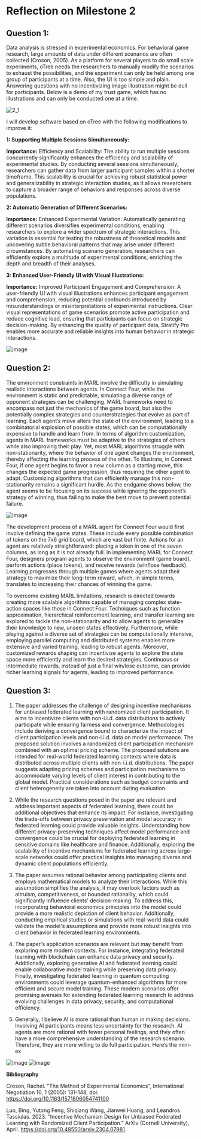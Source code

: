 # Reflection on Milestone 2

## Question 1:

Data analysis is stressed in experimental economics. For behavioral game research, large amounts of data under different scenarios are often collected (Croson, 2005). As a platform for several players to do small scale experiments, oTree needs the researchers to manually modify the scenarios to exhaust the possibilities, and the experiment can only be held among one group of participants at a time. Also, the UI is too simple and plain. Answering questions with no incentivizing image illustration might be dull for participants. Below is a demo of my trust game, which has no illustrations and can only be conducted one at a time.

![2_1](https://github.com/Rising-Stars-by-Sunshine/COMPSCI206_Jiahe_Liu/assets/124045985/eb1468ec-bdc3-44cf-afc0-9206063691bc)

I will develop software based on oTree with the following modifications to improve it:

**1: Supporting Multiple Sessions Simultaneously:**

**Importance:** Efficiency and Scalability: The ability to run multiple sessions concurrently significantly enhances the efficiency and scalability of experimental studies. By conducting several sessions simultaneously, researchers can gather data from larger participant samples within a shorter timeframe. This scalability is crucial for achieving robust statistical power and generalizability in strategic interaction studies, as it allows researchers to capture a broader range of behaviors and responses across diverse populations.

**2: Automatic Generation of Different Scenarios:**

**Importance:** Enhanced Experimental Variation: Automatically generating different scenarios diversifies experimental conditions, enabling researchers to explore a wider spectrum of strategic interactions. This variation is essential for testing the robustness of theoretical models and uncovering subtle behavioral patterns that may arise under different circumstances. By automating scenario generation, researchers can efficiently explore a multitude of experimental conditions, enriching the depth and breadth of their analyses.

**3: Enhanced User-Friendly UI with Visual Illustrations:**

**Importance:** Improved Participant Engagement and Comprehension: A user-friendly UI with visual illustrations enhances participant engagement and comprehension, reducing potential confounds introduced by misunderstandings or misinterpretations of experimental instructions. Clear visual representations of game scenarios promote active participation and reduce cognitive load, ensuring that participants can focus on strategic decision-making. By enhancing the quality of participant data, Stratify Pro enables more accurate and reliable insights into human behavior in strategic interactions.

![image](https://github.com/Rising-Stars-by-Sunshine/COMPSCI206_Jiahe_Liu/assets/124045985/b993b635-751d-44b7-978b-c018696c7f20)

## Question 2:

The environment constraints in MARL involve the difficulty in simulating realistic interactions between agents. In Connect Four, while the environment is static and predictable, simulating a diverse range of opponent strategies can be challenging. MARL frameworks need to encompass not just the mechanics of the game board, but also the potentially complex strategies and counterstrategies that evolve as part of learning. Each agent’s move alters the state of the environment, leading to a combinatorial explosion of possible states, which can be computationally expensive to handle and learn from. In terms of algorithm customization, agents in MARL frameworks must be adaptive to the strategies of others while also improving their play. Yet, most MARL algorithms struggle with non-stationarity, where the behavior of one agent changes the environment, thereby affecting the learning process of the other. To illustrate, in Connect Four, if one agent begins to favor a new column as a starting move, this changes the expected game progression, thus requiring the other agent to adapt. Customizing algorithms that can efficiently manage this non-stationarity remains a significant hurdle. As the endgame shows below, the agent seems to be focusing on its success while ignoring the opponent’s strategy of winning, thus failing to make the best move to prevent potential failure.

![image](https://github.com/Rising-Stars-by-Sunshine/COMPSCI206_Jiahe_Liu/assets/124045985/8fc2c6ce-10d1-46c7-a65e-263a377c69f0)

The development process of a MARL agent for Connect Four would first involve defining the game states. These include every possible combination of tokens on the 7x6 grid board, which are vast but finite. Actions for an agent are relatively straightforward: placing a token in one of the seven columns, as long as it is not already full. In implementing MARL for Connect Four, designers program agents to observe the environment (game board), perform actions (place tokens), and receive rewards (win/lose feedback). Learning progresses through multiple games where agents adapt their strategy to maximize their long-term reward, which, in simple terms, translates to increasing their chances of winning the game.

To overcome existing MARL limitations, research is directed towards creating more scalable algorithms capable of managing complex state-action spaces like those in Connect Four. Techniques such as function approximation, hierarchical reinforcement learning, and transfer learning are explored to tackle the non-stationarity and to allow agents to generalize their knowledge to new, unseen states effectively. Furthermore, while playing against a diverse set of strategies can be computationally intensive, employing parallel computing and distributed systems enables more extensive and varied training, leading to robust agents. Moreover, customized rewards shaping can incentivize agents to explore the state space more efficiently and learn the desired strategies. Continuous or intermediate rewards, instead of just a final win/lose outcome, can provide richer learning signals for agents, leading to improved performance.

## Question 3:

1. The paper addresses the challenge of designing incentive mechanisms for unbiased federated learning with randomized client participation. It aims to incentivize clients with non-i.i.d. data distributions to actively participate while ensuring fairness and convergence. Methodologies include deriving a convergence bound to characterize the impact of client participation levels and non-i.i.d. data on model performance. The proposed solution involves a randomized client participation mechanism combined with an optimal pricing scheme. The proposed solutions are intended for real-world federated learning contexts where data is distributed across multiple clients with non-i.i.d. distributions. The paper suggests adapting pricing schemes and participation mechanisms to accommodate varying levels of client interest in contributing to the global model. Practical considerations such as budget constraints and client heterogeneity are taken into account during evaluation.

2. While the research questions posed in the paper are relevant and address important aspects of federated learning, there could be additional objectives that enhance its impact. For instance, investigating the trade-offs between privacy preservation and model accuracy in federated learning could provide valuable insights. Understanding how different privacy-preserving techniques affect model performance and convergence could be crucial for deploying federated learning in sensitive domains like healthcare and finance. Additionally, exploring the scalability of incentive mechanisms for federated learning across large-scale networks could offer practical insights into managing diverse and dynamic client populations efficiently.

3. The paper assumes rational behavior among participating clients and employs mathematical models to analyze their interactions. While this assumption simplifies the analysis, it may overlook factors such as altruism, competitiveness, or bounded rationality, which could significantly influence clients' decision-making. To address this, incorporating behavioral economics principles into the model could provide a more realistic depiction of client behavior. Additionally, conducting empirical studies or simulations with real-world data could validate the model's assumptions and provide more robust insights into client behavior in federated learning environments.

4. The paper's application scenarios are relevant but may benefit from exploring more modern contexts. For instance, integrating federated learning with blockchain can enhance data privacy and security. Additionally, exploring generative AI and federated learning could enable collaborative model training while preserving data privacy. Finally, investigating federated learning in quantum computing environments could leverage quantum-enhanced algorithms for more efficient and secure model training. These modern scenarios offer promising avenues for extending federated learning research to address evolving challenges in data privacy, security, and computational efficiency.

5. Generally, I believe AI is more rational than human in making decisions. Involving AI participants means less uncertainty for the research. AI agents are more rational with fewer personal feelings, and they often have a more comprehensive understanding of the research scenario. Therefore, they are more willing to do full participation. Here’s the mini-ex

![image](https://github.com/Rising-Stars-by-Sunshine/COMPSCI206_Jiahe_Liu/assets/124045985/aa1747ff-e2bc-4936-a79d-a33d6e0a4773)
![image](https://github.com/Rising-Stars-by-Sunshine/COMPSCI206_Jiahe_Liu/assets/124045985/237944c4-b02d-4d83-9d72-a8be5c53e77e)

**Bibliography**

Croson, Rachel. "The Method of Experimental Economics", International Negotiation 10, 1 (2005): 131-148, doi: https://doi.org/10.1163/1571806054741100

Luo, Bing, Yutong Feng, Shiqiang Wang, Jianwei Huang, and Leandros Tassiulas. 2023. “Incentive Mechanism Design for Unbiased Federated Learning with Randomized Client Participation.” ArXiv (Cornell University), April. https://doi.org/10.48550/arxiv.2304.07981.
